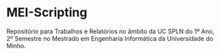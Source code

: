 # MEI-Scripting

Repositório para Trabalhos e Relatórios no âmbito da UC SPLN do 1º Ano, 2º Semestre no Mestrado em Engenharia Informática da Universidade do Minho.
